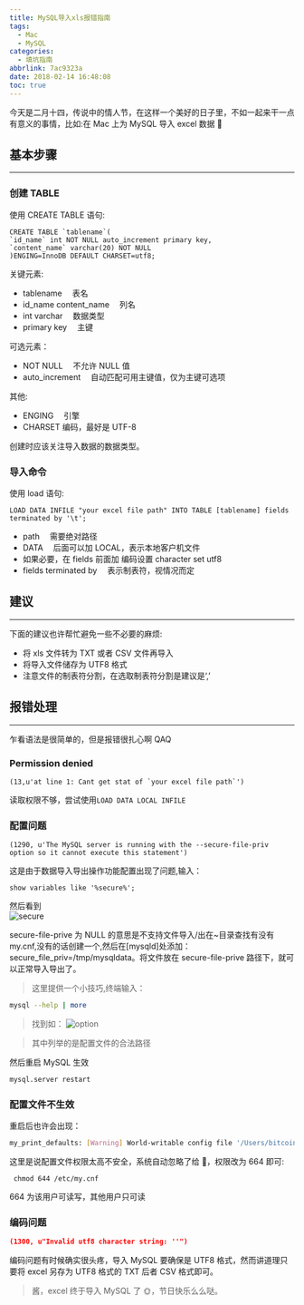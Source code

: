 ```yaml
---
title: MySQL导入xls报错指南
tags:
  - Mac
  - MySQL
categories:
  - 填坑指南
abbrlink: 7ac9323a
date: 2018-02-14 16:48:08
toc: true
---
```


 今天是二月十四，传说中的情人节，在这样一个美好的日子里，不如一起来干一点有意义的事情，比如:在 Mac 上为 MySQL 导入 excel 数据 🌚

<!--more-->

## **基本步骤**

---

### 创建 TABLE

使用 CREATE TABLE 语句:

```mysql
CREATE TABLE `tablename`(
`id_name` int NOT NULL auto_increment primary key,
`content_name` varchar(20) NOT NULL
)ENGING=InnoDB DEFAULT CHARSET=utf8;
```

关键元素:

* tablename 　表名
* id_name content_name 　列名
* int varchar 　数据类型
* primary key 　主键

可选元素：

* NOT NULL 　不允许 NULL 值
* auto_increment 　自动匹配可用主键值，仅为主键可选项

其他:

* ENGING 　引擎
* CHARSET 编码，最好是 UTF-8

创建时应该关注导入数据的数据类型。

### 导入命令

使用 load 语句:

```mysql
LOAD DATA INFILE "your excel file path" INTO TABLE [tablename] fields terminated by '\t';
```

* path 　需要绝对路径
* DATA 　后面可以加 LOCAL，表示本地客户机文件
* 如果必要，在 fields 前面加 编码设置 character set utf8
* fields terminated by 　表示制表符，视情况而定

## **建议**

---

下面的建议也许帮忙避免一些不必要的麻烦:

* 将 xls 文件转为 TXT 或者 CSV 文件再导入
* 将导入文件储存为 UTF8 格式
* 注意文件的制表符分割，在选取制表符分割是建议是‘,’

## **报错处理**

---

乍看语法是很简单的，但是报错很扎心啊 QAQ

### Permission denied

```mysql
(13,u'at line 1: Cant get stat of `your excel file path`')
```

读取权限不够，尝试使用`LOAD DATA LOCAL INFILE`

### 配置问题

```mysql
(1290, u'The MySQL server is running with the --secure-file-priv option so it cannot execute this statement')
```

这是由于数据导入导出操作功能配置出现了问题,输入：

```mysql
show variables like '%secure%';
```

然后看到  
![secure](/media/secure.png)

secure-file-prive 为 NULL 的意思是不支持文件导入/出在~目录查找有没有 my.cnf,没有的话创建一个,然后在[mysqld]处添加：secure_file_priv=/tmp/mysqldata。将文件放在 secure-file-prive 路径下，就可以正常导入导出了。

> 这里提供一个小技巧,终端输入：

```sh
mysql --help | more
```

> 找到如： ![option](/media/option.png)

> 其中列举的是配置文件的合法路径

然后重启 MySQL 生效

```sh
mysql.server restart
```

### 配置文件不生效

重启后也许会出现：

```sh
my_print_defaults: [Warning] World-writable config file '/Users/bitcoin/.my.cnf' is ignored.
```

这里是说配置文件权限太高不安全，系统自动忽略了给 🌚，权限改为 664 即可:

```shell
 chmod 644 /etc/my.cnf
```

664 为该用户可读写，其他用户只可读

### 编码问题

```json
(1300, u"Invalid utf8 character string: ''")
```

编码问题有时候确实很头疼，导入 MySQL 要确保是 UTF8 格式，然而讲道理只要将 excel 另存为 UTF8 格式的 TXT 后者 CSV 格式即可。

> 酱，excel 终于导入 MySQL 了 🌞，节日快乐么么哒。
